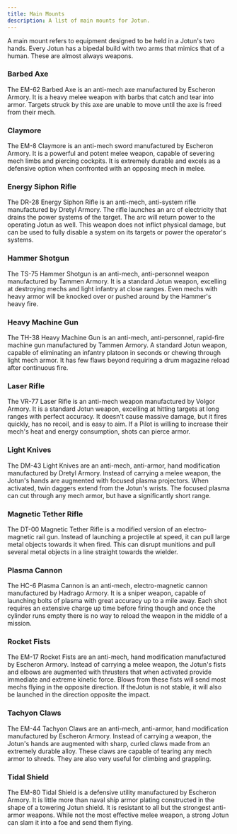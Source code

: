 ```yaml
---
title: Main Mounts
description: A list of main mounts for Jotun.
---
```


A main mount refers to equipment designed to be held in a Jotun's two hands. Every Jotun has a bipedal build with two arms that mimics that of a human. These are almost always weapons.

### Barbed Axe

The EM-62 Barbed Axe is an anti-mech axe manufactured by Escheron Armory. It is a heavy melee weapon with barbs that catch and tear into armor. Targets struck by this axe are unable to move until the axe is freed from their mech.

### Claymore

The EM-8 Claymore is an anti-mech sword manufactured by Escheron Armory. It is a powerful and potent melee weapon, capable of severing mech limbs and piercing cockpits. It is extremely durable and excels as a defensive option when confronted with an opposing mech in melee.

### Energy Siphon Rifle

The DR-28 Energy Siphon Rifle is an anti-mech, anti-system rifle manufactured by Dretyl Armory. The rifle launches an arc of electricity that drains the power systems of the target. The arc will return power to the operating Jotun as well. This weapon does not inflict physical damage, but can be used to fully disable a system on its targets or power the operator's systems.

### Hammer Shotgun

The TS-75 Hammer Shotgun is an anti-mech, anti-personnel weapon manufactured by Tammen Armory. It is a standard Jotun weapon, excelling at destroying mechs and light infantry at close ranges. Even mechs with heavy armor will be knocked over or pushed around by the Hammer's heavy fire.

### Heavy Machine Gun

The TH-38 Heavy Machine Gun is an anti-mech, anti-personnel, rapid-fire machine gun manufactured by Tammen Armory. A standard Jotun weapon, capable of eliminating an infantry platoon in seconds or chewing through light mech armor. It has few flaws beyond requiring a drum magazine reload after continuous fire.

### Laser Rifle

The VR-77 Laser Rifle is an anti-mech weapon manufactured by Volgor Armory. It is a standard Jotun weapon, excelling at hitting targets at long ranges with perfect accuracy. It doesn't cause massive damage, but it fires quickly, has no recoil, and is easy to aim. If a Pilot is willing to increase their mech's heat and energy consumption, shots can pierce armor.

### Light Knives

The DM-43 Light Knives are an anti-mech, anti-armor, hand modification manufactured by Dretyl Armory. Instead of carrying a melee weapon, the Jotun's hands are augmented with focused plasma projectors. When activated, twin daggers extend from the Jotun's wrists. The focused plasma can cut through any mech armor, but have a significantly short range.

### Magnetic Tether Rifle

The DT-00 Magnetic Tether Rifle is a modified version of an electro-magnetic rail gun. Instead of launching a projectile at speed, it can pull large metal objects towards it when fired. This can disrupt munitions and pull several metal objects in a line straight towards the wielder.

### Plasma Cannon

The HC-6 Plasma Cannon is an anti-mech, electro-magnetic cannon manufactured by Hadrago Armory. It is a sniper weapon, capable of launching bolts of plasma with great accuracy up to a mile away. Each shot requires an extensive charge up time before firing though and once the cylinder runs empty there is no way to reload the weapon in the middle of a mission.

### Rocket Fists

The EM-17 Rocket Fists are an anti-mech, hand modification manufactured by Escheron Armory. Instead of carrying a melee weapon, the Jotun's fists and elbows are augmented with thrusters that when activated provide immediate and extreme kinetic force. Blows from these fists will send most mechs flying in the opposite direction. If theJotun is not stable, it will also be launched in the direction opposite the impact.

### Tachyon Claws

The EM-44 Tachyon Claws are an anti-mech, anti-armor, hand modification manufactured by Escheron Armory. Instead of carrying a weapon, the Jotun's hands are augmented with sharp, curled claws made from an extremely durable alloy. These claws are capable of tearing any mech armor to shreds. They are also very useful for climbing and grappling.

### Tidal Shield

The EM-80 Tidal Shield is a defensive utility manufactured by Escheron Armory. It is little more than naval ship armor plating constructed in the shape of a towering Jotun shield. It is resistant to all but the strongest anti-armor weapons. While not the most effective melee weapon, a strong Jotun can slam it into a foe and send them flying.
